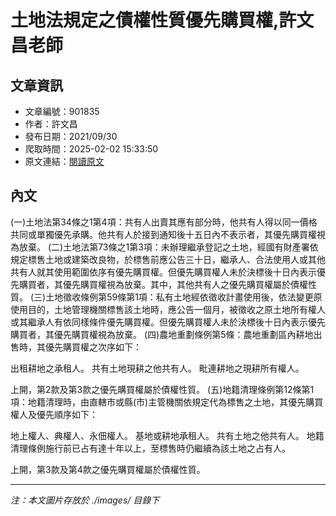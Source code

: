 # 土地法規定之債權性質優先購買權,許文昌老師

## 文章資訊
- 文章編號：901835
- 作者：許文昌
- 發布日期：2021/09/30
- 爬取時間：2025-02-02 15:33:50
- 原文連結：[閱讀原文](https://real-estate.get.com.tw/Columns/detail.aspx?no=901835)

## 內文
(一)土地法第34條之1第4項：共有人出賣其應有部分時，他共有人得以同一價格共同或單獨優先承購。他共有人於接到通知後十五日內不表示者，其優先購買權視為放棄。
(二)土地法第73條之1第3項：未辦理繼承登記之土地，經國有財產署依規定標售土地或建築改良物，於標售前應公告三十日，繼承人、合法使用人或其他共有人就其使用範圍依序有優先購買權。但優先購買權人未於決標後十日內表示優先購買者，其優先購買權視為放棄。其中，其他共有人之優先購買權屬於債權性質。
(三)土地徵收條例第59條第1項：私有土地經依徵收計畫使用後，依法變更原使用目的，土地管理機關標售該土地時，應公告一個月，被徵收之原土地所有權人或其繼承人有依同樣條件優先購買權。但優先購買權人未於決標後十日內表示優先購買者，其優先購買權視為放棄。
(四)農地重劃條例第5條：農地重劃區內耕地出售時，其優先購買權之次序如下：

出租耕地之承租人。 
共有土地現耕之他共有人。 
毗連耕地之現耕所有權人。 

上開，第2款及第3款之優先購買權屬於債權性質。
(五)地籍清理條例第12條第1項：地籍清理時，由直轄市或縣(市)主管機關依規定代為標售之土地，其優先購買權人及優先順序如下：

地上權人、典權人、永佃權人。 
基地或耕地承租人。 
共有土地之他共有人。 
地籍清理條例施行前已占有達十年以上，至標售時仍繼續為該土地之占有人。 

上開，第3款及第4款之優先購買權屬於債權性質。

---
*注：本文圖片存放於 ./images/ 目錄下*
